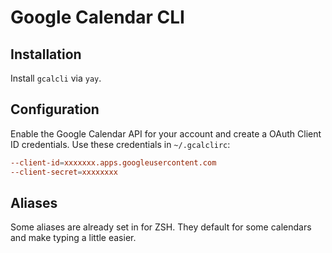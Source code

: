 # Google Calendar CLI

## Installation

Install `gcalcli` via `yay`.

## Configuration

Enable the Google Calendar API for your account and create a OAuth Client ID credentials. Use these
credentials in `~/.gcalclirc`:

```rc
--client-id=xxxxxxx.apps.googleusercontent.com
--client-secret=xxxxxxxx
```

## Aliases

Some aliases are already set in for ZSH. They default for some calendars and make typing a little
easier.
